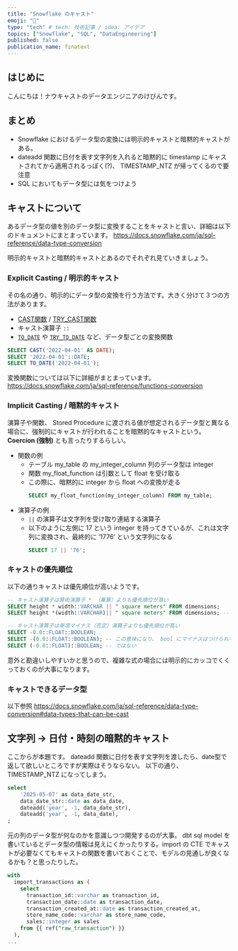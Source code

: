 ```yaml
---
title: "Snowflake のキャスト"
emoji: "🏯"
type: "tech" # tech: 技術記事 / idea: アイデア
topics: ["Snowflake", "SQL", "DataEngineering"]
published: false
publication_name: finatext
---
```


## はじめに

こんにちは！ナウキャストのデータエンジニアのけびんです。



## まとめ

* Snowflake におけるデータ型の変換には明示的キャストと暗黙的キャストがある。
* dateadd 関数に日付を表す文字列を入れると暗黙的に timestamp にキャストされてから適用されるっぽく(?)、 TIMESTAMP_NTZ が帰ってくるので要注意
* SQL においてもデータ型には気をつけよう


## キャストについて

あるデータ型の値を別のデータ型に変換することをキャストと言い、詳細は以下のドキュメントにまとまっています。
https://docs.snowflake.com/ja/sql-reference/data-type-conversion

明示的キャストと暗黙的キャストとあるのでそれぞれ見ていきましょう。

### Explicit Casting / 明示的キャスト

その名の通り、明示的にデータ型の変換を行う方法です。大きく分けて３つの方法があります。

* [CAST関数]( https://docs.snowflake.com/ja/sql-reference/functions/cast ) / [TRY_CAST関数]( https://docs.snowflake.com/ja/sql-reference/functions/try_cast )
* キャスト演算子 `::`
* [`TO_DATE`]( https://docs.snowflake.com/ja/sql-reference/functions/to_date ) や [`TRY_TO_DATE`]( https://docs.snowflake.com/ja/sql-reference/functions/try_to_date ) など、データ型ごとの変換関数

```sql
SELECT CAST('2022-04-01' AS DATE);
SELECT '2022-04-01'::DATE;
SELECT TO_DATE('2022-04-01');
```

変換関数については以下に詳細がまとまっています。
https://docs.snowflake.com/ja/sql-reference/functions-conversion


### Implicit Casting / 暗黙的キャスト

演算子や関数、 Stored Procedure に渡される値が想定されるデータ型と異なる場合に、強制的にキャストが行われることを暗黙的なキャストという。 **Coercion (強制)** とも言ったりするらしい。

* 関数の例
  * テーブル my_table の my_integer_column 列のデータ型は integer
  * 関数 my_float_function は引数として float を受け取る
  * この際に、暗黙的に integer から float への変換が走る
    ```sql
    SELECT my_float_function(my_integer_column) FROM my_table;
    ```
* 演算子の例
  * `||` の演算子は文字列を受け取り連結する演算子
  * 以下のように左側に 17 という integer を持ってきているが、これは文字列に変換され、最終的に ‘1776’ という文字列になる
    ```sql
    SELECT 17 || '76';
    ```


### キャストの優先順位

以下の通りキャストは優先順位が高いようです。

```sql
-- キャスト演算子は算術演算子 * （乗算）よりも優先順位が高い
SELECT height * width::VARCHAR || " square meters" FROM dimensions;
SELECT height *(width::VARCHAR)|| " square meters" FROM dimensions; -- この意味になる

-- キャスト演算子は単項マイナス（否定）演算子よりも優先順位が高い
SELECT -0.0::FLOAT::BOOLEAN;
SELECT -(0.0::FLOAT::BOOLEAN); -- この意味になり、 bool にマイナスはつけられないのでエラーになる
SELECT (-0.0::FLOAT)::BOOLEAN; -- ではない
```

意外と勘違いしやすいかと思うので、複雑な式の場合には明示的にカッコでくくっておくのが大事になります。


### キャストできるデータ型

以下参照
https://docs.snowflake.com/ja/sql-reference/data-type-conversion#data-types-that-can-be-cast


## 文字列 → 日付・時刻の暗黙的キャスト

ここからが本題です。
dateadd 関数に日付を表す文字列を渡したら、date型で返して欲しいところですが実際はそうならない。
以下の通り、 TIMESTAMP_NTZ になってしまう。

```sql
select 
    '2025-05-07' as data_date_str,
    data_date_str::date as data_date,
    dateadd('year', -1, data_date_str),
    dateadd('year', -1, data_date),
;
```


元の列のデータ型が何なのかを意識しつつ開発するのが大事。 dbt sql model を書いているとデータ型の情報は見えにくかったりする。import の CTE でキャストが必要なくてもキャストの関数を書いておくことで、モデルの見通しが良くなるかも？と思ったりした。

```sql
with
  import_transactions as (
    select
      transaction_id::varchar as transaction_id,
      transaction_date::date as transaction_date,
      transaction_created_at::date as transaction_created_at,
      store_name_code::varchar as store_name_code,
      sales::integer as sales
    from {{ ref("raw_transaction") }}
  ),
...
```
